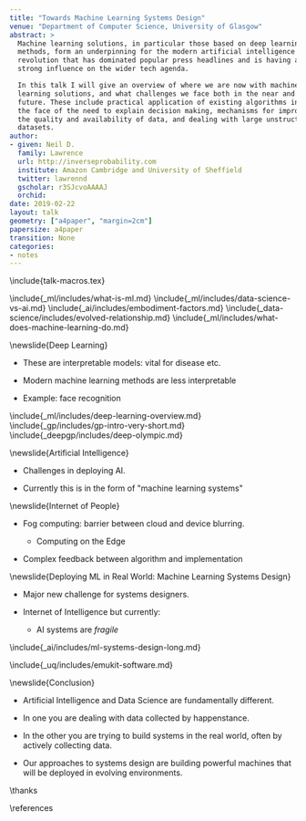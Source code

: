 ```yaml
---
title: "Towards Machine Learning Systems Design"
venue: "Department of Computer Science, University of Glasgow"
abstract: >
  Machine learning solutions, in particular those based on deep learning 
  methods, form an underpinning for the modern artificial intelligence 
  revolution that has dominated popular press headlines and is having a 
  strong influence on the wider tech agenda.

  In this talk I will give an overview of where we are now with machine 
  learning solutions, and what challenges we face both in the near and far 
  future. These include practical application of existing algorithms in 
  the face of the need to explain decision making, mechanisms for improving 
  the quality and availability of data, and dealing with large unstructured 
  datasets.
author:
- given: Neil D.
  family: Lawrence
  url: http://inverseprobability.com
  institute: Amazon Cambridge and University of Sheffield
  twitter: lawrennd
  gscholar: r3SJcvoAAAAJ
  orchid: 
date: 2019-02-22
layout: talk
geometry: ["a4paper", "margin=2cm"]
papersize: a4paper
transition: None
categories:
- notes
---
```


\include{talk-macros.tex}

\include{_ml/includes/what-is-ml.md}
\include{_ml/includes/data-science-vs-ai.md}
\include{_ai/includes/embodiment-factors.md}
\include{_data-science/includes/evolved-relationship.md}
\include{_ml/includes/what-does-machine-learning-do.md}

\newslide{Deep Learning}

* These are interpretable models: vital for disease etc.

* Modern machine learning methods are less interpretable

* Example: face recognition

\include{_ml/includes/deep-learning-overview.md}
\include{_gp/includes/gp-intro-very-short.md}
\include{_deepgp/includes/deep-olympic.md}

<!-- \include{_data-science/includes/a-time-for-professionalisation.md} -->
<!-- \include{_data-science/includes/the-data-crisis.md} -->

<!-- ### Rest of this Talk: Two Areas of Focus  -->

<!-- * Reusability of Data -->

<!-- * Deployment of Machine Learning Systems -->

<!-- ### Rest of this Talk: Two Areas of Focus  -->

<!-- * <s>Reusability of Data</s> -->

<!-- * Deployment of Machine Learning Systems -->

<!--\include{_data-science/includes/data-readiness-levels.md}-->

\newslide{Artificial Intelligence}

* Challenges in deploying AI.

* Currently this is in the form of "machine learning systems"

\newslide{Internet of People}

* Fog computing: barrier between cloud and device blurring.
    * Computing on the Edge

* Complex feedback between algorithm and implementation
  
\newslide{Deploying ML in Real World: Machine Learning Systems Design}

* Major new challenge for systems designers.

* Internet of Intelligence but currently:
	* AI systems are *fragile*

\include{_ai/includes/ml-systems-design-long.md}

\include{_uq/includes/emukit-software.md}

<!--include{_uq/includes/uncertainty-quantification.md}-->

\newslide{Conclusion}

* Artificial Intelligence and Data Science are fundamentally different.

* In one you are dealing with data collected by happenstance.

* In the other you are trying to build systems in the real world, often by actively collecting data.

* Our approaches to systems design are building powerful machines that
will be deployed in evolving environments.

\thanks

\references
